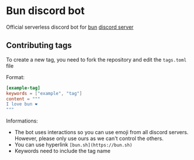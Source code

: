 # Bun discord bot
Official serverless discord bot for [bun](https://bun.sh/) [discord server](https://bun.sh/discord)

## Contributing tags
To create a new tag, you need to fork the repository and edit the `tags.toml` file

Format:
```toml
[example-tag]
keywords = ["example", "tag"]
content = """
I love bun ❤️
"""
```

Informations:
- The bot uses interactions so you can use emoji from all discord servers. However, please only use ours as we can't control the others.
- You can use hyperlink `[bun.sh](https://bun.sh)`
- Keywords need to include the tag name